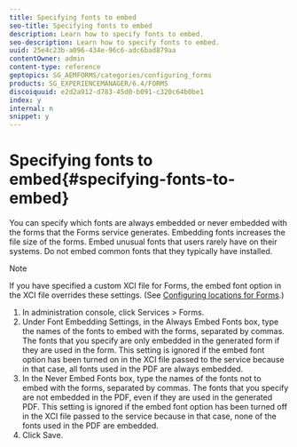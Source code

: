 ```yaml
---
title: Specifying fonts to embed
seo-title: Specifying fonts to embed
description: Learn how to specify fonts to embed.
seo-description: Learn how to specify fonts to embed.
uuid: 25e4c23b-a096-434e-96c6-adc6bad879aa
contentOwner: admin
content-type: reference
geptopics: SG_AEMFORMS/categories/configuring_forms
products: SG_EXPERIENCEMANAGER/6.4/FORMS
discoiquuid: e2d2a912-d783-45d0-b091-c320c64b0be1
index: y
internal: n
snippet: y
---
```


# Specifying fonts to embed{#specifying-fonts-to-embed}

You can specify which fonts are always embedded or never embedded with the forms that the Forms service generates. Embedding fonts increases the file size of the forms. Embed unusual fonts that users rarely have on their systems. Do not embed common fonts that they typically have installed.

>[!NOTE]
>
>If you have specified a custom XCI file for Forms, the embed font option in the XCI file overrides these settings. (See [Configuring locations for Forms](../../../forms/using/admin-help/configuring-locations-forms.md#configuring-locations-for-forms).)

1. In administration console, click Services &gt; Forms.
1. Under Font Embedding Settings, in the Always Embed Fonts box, type the names of the fonts to embed with the forms, separated by commas. The fonts that you specify are only embedded in the generated form if they are used in the form. This setting is ignored if the embed font option has been turned on in the XCI file passed to the service because in that case, all fonts used in the PDF are always embedded.
1. In the Never Embed Fonts box, type the names of the fonts not to embed with the forms, separated by commas. The fonts that you specify are not embedded in the PDF, even if they are used in the generated PDF. This setting is ignored if the embed font option has been turned off in the XCI file passed to the service because in that case, none of the fonts used in the PDF are embedded.
1. Click Save.

